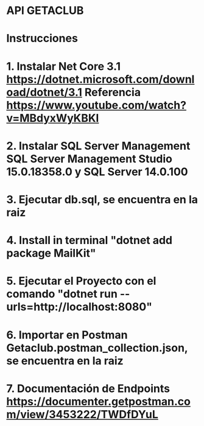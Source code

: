 # API GETACLUB

# Instrucciones

  # 1. Instalar Net Core 3.1 https://dotnet.microsoft.com/download/dotnet/3.1   Referencia https://www.youtube.com/watch?v=MBdyxWyKBKI 
  
  # 2. Instalar SQL Server Management SQL Server Management Studio	15.0.18358.0 y SQL Server 14.0.100

  # 3. Ejecutar db.sql, se encuentra en la raiz

  # 4. Install in terminal "dotnet add package MailKit"

  # 5. Ejecutar el Proyecto con el comando "dotnet run --urls=http://localhost:8080"
  
  # 6. Importar en Postman Getaclub.postman_collection.json, se encuentra en la raiz

  # 7. Documentación de Endpoints https://documenter.getpostman.com/view/3453222/TWDfDYuL

 